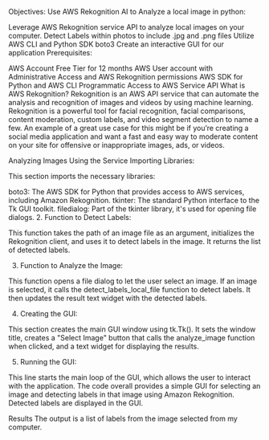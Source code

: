 Objectives: Use AWS Rekognition AI to Analyze a local image in python:

Leverage AWS Rekognition service API to analyze local images on your computer.
Detect Labels within photos to include .jpg and .png files
Utilize AWS CLI and Python SDK boto3
Create an interactive GUI for our application
Prerequisites:

AWS Account Free Tier for 12 months
AWS User account with Administrative Access and AWS Rekognition permissions
AWS SDK for Python and AWS CLI
Programmatic Access to AWS Service API
What is AWS Rekognition?
Rekognition is an AWS API service that can automate the analysis and recognition of images and videos by using machine learning. Rekognition is a powerful tool for facial recognition, facial comparisons, content moderation, custom labels, and video segment detection to name a few. An example of a great use case for this might be if you’re creating a social media application and want a fast and easy way to moderate content on your site for offensive or inappropriate images, ads, or videos.

Analyzing Images Using the Service
Importing Libraries:

This section imports the necessary libraries:

boto3: The AWS SDK for Python that provides access to AWS services, including Amazon Rekognition.
tkinter: The standard Python interface to the Tk GUI toolkit.
filedialog: Part of the tkinter library, it's used for opening file dialogs.
2. Function to Detect Labels:


This function takes the path of an image file as an argument, initializes the Rekognition client, and uses it to detect labels in the image. It returns the list of detected labels.

3. Function to Analyze the Image:


This function opens a file dialog to let the user select an image. If an image is selected, it calls the detect_labels_local_file function to detect labels. It then updates the result text widget with the detected labels.

4. Creating the GUI:


This section creates the main GUI window using tk.Tk(). It sets the window title, creates a "Select Image" button that calls the analyze_image function when clicked, and a text widget for displaying the results.

5. Running the GUI:


This line starts the main loop of the GUI, which allows the user to interact with the application. The code overall provides a simple GUI for selecting an image and detecting labels in that image using Amazon Rekognition. Detected labels are displayed in the GUI.

Results
The output is a list of labels from the image selected from my computer.


